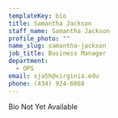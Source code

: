 ```yaml
---
templateKey: bio
title: Samantha Jackson
staff_name: Samantha Jackson
profile_photo: ""
name_slug: samantha-jackson
job_title: Business Manager
department:
  - OPS
email: sja5h​@​virginia.edu
phone: (434) 924-6068
---
```

Bio Not Yet Available